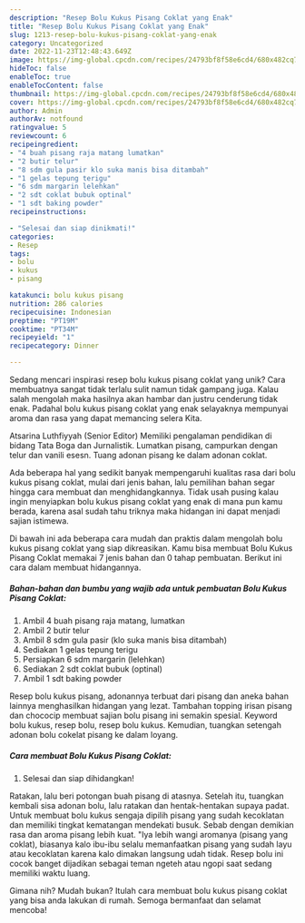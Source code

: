 ```yaml
---
description: "Resep Bolu Kukus Pisang Coklat yang Enak"
title: "Resep Bolu Kukus Pisang Coklat yang Enak"
slug: 1213-resep-bolu-kukus-pisang-coklat-yang-enak
category: Uncategorized
date: 2022-11-23T12:48:43.649Z
image: https://img-global.cpcdn.com/recipes/24793bf8f58e6cd4/680x482cq70/bolu-kukus-pisang-coklat-foto-resep-utama.jpg
hideToc: false
enableToc: true
enableTocContent: false
thumbnail: https://img-global.cpcdn.com/recipes/24793bf8f58e6cd4/680x482cq70/bolu-kukus-pisang-coklat-foto-resep-utama.jpg
cover: https://img-global.cpcdn.com/recipes/24793bf8f58e6cd4/680x482cq70/bolu-kukus-pisang-coklat-foto-resep-utama.jpg
author: Admin
authorAv: notfound
ratingvalue: 5
reviewcount: 6
recipeingredient:
- "4 buah pisang raja matang lumatkan"
- "2 butir telur"
- "8 sdm gula pasir klo suka manis bisa ditambah"
- "1 gelas tepung terigu"
- "6 sdm margarin lelehkan"
- "2 sdt coklat bubuk optinal"
- "1 sdt baking powder"
recipeinstructions:

- "Selesai dan siap dinikmati!"
categories:
- Resep
tags:
- bolu
- kukus
- pisang

katakunci: bolu kukus pisang 
nutrition: 286 calories
recipecuisine: Indonesian
preptime: "PT19M"
cooktime: "PT34M"
recipeyield: "1"
recipecategory: Dinner

---
```





Sedang mencari inspirasi resep bolu kukus pisang coklat yang unik? Cara membuatnya sangat tidak terlalu sulit namun tidak gampang juga. Kalau salah mengolah maka hasilnya akan hambar dan justru cenderung tidak enak. Padahal bolu kukus pisang coklat yang enak selayaknya mempunyai aroma dan rasa yang dapat memancing selera Kita.





Atsarina Luthfiyyah (Senior Editor) Memiliki pengalaman pendidikan di bidang Tata Boga dan Jurnalistik. Lumatkan pisang, campurkan dengan telur dan vanili esesn. Tuang adonan pisang ke dalam adonan coklat.

Ada beberapa hal yang sedikit banyak mempengaruhi kualitas rasa dari bolu kukus pisang coklat, mulai dari jenis bahan, lalu pemilihan bahan segar hingga cara membuat dan menghidangkannya. Tidak usah pusing kalau ingin menyiapkan bolu kukus pisang coklat yang enak di mana pun kamu berada, karena asal sudah tahu triknya maka hidangan ini dapat menjadi sajian istimewa.






Di bawah ini ada beberapa cara mudah dan praktis dalam mengolah bolu kukus pisang coklat yang siap dikreasikan. Kamu bisa membuat Bolu Kukus Pisang Coklat memakai 7 jenis bahan dan 0 tahap pembuatan. Berikut ini cara dalam membuat hidangannya.

<!--inarticleads1-->

##### Bahan-bahan dan bumbu yang wajib ada untuk pembuatan Bolu Kukus Pisang Coklat:

1. Ambil 4 buah pisang raja matang, lumatkan
1. Ambil 2 butir telur
1. Ambil 8 sdm gula pasir (klo suka manis bisa ditambah)
1. Sediakan 1 gelas tepung terigu
1. Persiapkan 6 sdm margarin (lelehkan)
1. Sediakan 2 sdt coklat bubuk (optinal)
1. Ambil 1 sdt baking powder


Resep bolu kukus pisang, adonannya terbuat dari pisang dan aneka bahan lainnya menghasilkan hidangan yang lezat. Tambahan topping irisan pisang dan chococip membuat sajian bolu pisang ini semakin spesial. Keyword bolu kukus, resep bolu, resep bolu kukus. Kemudian, tuangkan setengah adonan bolu cokelat pisang ke dalam loyang. 

<!--inarticleads2-->

##### Cara membuat Bolu Kukus Pisang Coklat:


1. Selesai dan siap dihidangkan!

Ratakan, lalu beri potongan buah pisang di atasnya. Setelah itu, tuangkan kembali sisa adonan bolu, lalu ratakan dan hentak-hentakan supaya padat. Untuk membuat bolu kukus sengaja dipilih pisang yang sudah kecoklatan dan memiliki tingkat kematangan mendekati busuk. Sebab dengan demikian rasa dan aroma pisang lebih kuat. &#34;Iya lebih wangi aromanya (pisang yang coklat), biasanya kalo ibu-ibu selalu memanfaatkan pisang yang sudah layu atau kecoklatan karena kalo dimakan langsung udah tidak. Resep bolu ini cocok banget dijadikan sebagai teman ngeteh atau ngopi saat sedang memiliki waktu luang. 

Gimana nih? Mudah bukan? Itulah cara membuat bolu kukus pisang coklat yang bisa anda lakukan di rumah. Semoga bermanfaat dan selamat mencoba!
